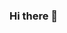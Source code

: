 ### Hi there 👋

<!--
**Jean-Louis-DJE/Jean-Louis-DJE** is a ✨ _special_ ✨ repository because its `README.md` (this file) appears on your GitHub profile.

Here are some ideas to get you started:

- 🔭 I’m currently working on a connected bracelet for autistic children
- 🌱 I’m currently learning Data Science / ML / Electronic / Computer Vision / Cloud Computing / Networks / Systems / IoT...
- 👯 I’m looking to collaborate on AI based IoT devices etc.
- 🤔 I’m looking for help with AI based systems etc.
- 💬 Ask me about Computer Vision etc.
- 📫 How to reach me: louis.dje2021@esatic.edu.ci / 0797349279
- 😄 Pronouns: ...
- ⚡ Fun fact: ...
-->
